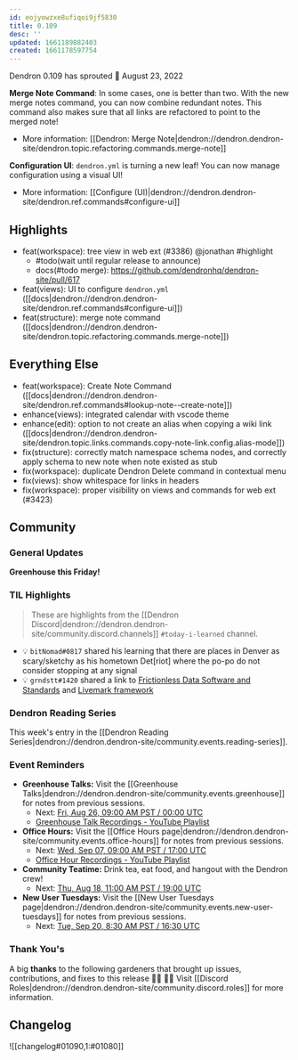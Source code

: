 ```yaml
---
id: eojyowzxe8ufiqoi9jf5830
title: 0.109
desc: ''
updated: 1661189882403
created: 1661178597754
---
```


Dendron 0.109 has sprouted  🌱
August 23, 2022

**Merge Note Command**: In some cases, one is better than two. With the new merge notes command, you can now combine redundant notes. This command also makes sure that all links are refactored to point to the merged note!

- More information: [[Dendron: Merge Note|dendron://dendron.dendron-site/dendron.topic.refactoring.commands.merge-note]]

**Configuration UI**: `dendron.yml` is turning a new leaf! You can now manage configuration using a visual UI!

- More information: [[Configure (UI)|dendron://dendron.dendron-site/dendron.ref.commands#configure-ui]]

## Highlights

- feat(workspace): tree view in web ext (#3386) @jonathan  #highlight
    - #todo(wait until regular release to announce)
    - docs(#todo merge): https://github.com/dendronhq/dendron-site/pull/617 
- feat(views): UI to configure `dendron.yml` ([[docs|dendron://dendron.dendron-site/dendron.ref.commands#configure-ui]])
- feat(structure): merge note command ([[docs|dendron://dendron.dendron-site/dendron.topic.refactoring.commands.merge-note]])

## Everything Else

- feat(workspace): Create Note Command ([[docs|dendron://dendron.dendron-site/dendron.ref.commands#lookup-note--create-note]])
- enhance(views): integrated calendar with vscode theme
- enhance(edit): option to not create an alias when copying a wiki link ([[docs|dendron://dendron.dendron-site/dendron.topic.links.commands.copy-note-link.config.alias-mode]])
- fix(structure): correctly match namespace schema nodes, and correctly apply schema to new note when note existed as stub
- fix(workspace): duplicate Dendron Delete command in contextual menu
- fix(views): show whitespace for links in headers
- fix(workspace): proper visibility on views and commands for web ext (#3423)
## Community

### General Updates

**Greenhouse this Friday!**



### TIL Highlights
<!-- TODO: update links. Delete section is no new items-->
> These are highlights from the [[Dendron Discord|dendron://dendron.dendron-site/community.discord.channels]] `#today-i-learned` channel.

- 💡 `bitNomad#0817` shared his learning that there are places in Denver as scary/sketchy as his hometown Det[riot] where the po-po do not consider stopping at any signal
- 💡 `grndstt#1420` shared a link to [Frictionless Data Software and Standards](https://frictionlessdata.io/) and [Livemark framework](https://livemark.frictionlessdata.io/)


### Dendron Reading Series

This week's entry in the [[Dendron Reading Series|dendron://dendron.dendron-site/community.events.reading-series]].

### Event Reminders

- **Greenhouse Talks:** Visit the [[Greenhouse Talks|dendron://dendron.dendron-site/community.events.greenhouse]] for notes from previous sessions.
    - Next: [Fri, Aug 26, 09:00 AM PST / 00:00 UTC](https://link.dendron.so/luma)
    - [Greenhouse Talk Recordings - YouTube Playlist](https://link.dendron.so/greenhouse)
- **Office Hours:** Visit the [[Office Hours page|dendron://dendron.dendron-site/community.events.office-hours]] for notes from previous sessions.
    - Next: [Wed, Sep 07, 09:00 AM PST / 17:00 UTC](https://link.dendron.so/luma)
    - [Office Hour Recordings - YouTube Playlist](https://link.dendron.so/6yPa)
- **Community Teatime:** Drink tea, eat food, and hangout with the Dendron crew!
    - Next: [Thu, Aug 18, 11:00 AM PST / 19:00 UTC](https://link.dendron.so/luma)
- **New User Tuesdays:** Visit the [[New User Tuesdays page|dendron://dendron.dendron-site/community.events.new-user-tuesdays]] for notes from previous sessions.
    - Next: [Tue, Sep 20, 8:30 AM PST / 16:30 UTC](https://link.dendron.so/luma)
    

### Thank You's

A big **thanks** to the following gardeners that brought up issues, contributions, and fixes to this release :man_farmer: :woman_farmer: 
Visit [[Discord Roles|dendron://dendron.dendron-site/community.discord.roles]] for more information.

## Changelog
![[changelog#01090,1:#01080]]
